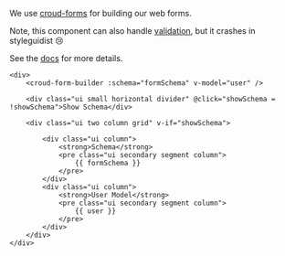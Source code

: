 We use [croud-forms](https://github.com/CroudSupport/croud-forms) for building our web forms.

Note, this component can also handle [validation](https://github.com/CroudSupport/croud-forms#vuelidate-integration), but it crashes in styleguidist 😢

See the [docs](https://github.com/CroudSupport/croud-forms#bringing-it-all-together) for more details.

    <div>
        <croud-form-builder :schema="formSchema" v-model="user" />

        <div class="ui small horizontal divider" @click="showSchema = !showSchema">Show Schema</div>

        <div class="ui two column grid" v-if="showSchema">

            <div class="ui column">
                <strong>Schema</strong>
                <pre class="ui secondary segment column">
                    {{ formSchema }}
                </pre>
            </div>
            <div class="ui column">
                <strong>User Model</strong>
                <pre class="ui secondary segment column">
                    {{ user }}
                </pre>
            </div>
        </div>
    </div>
